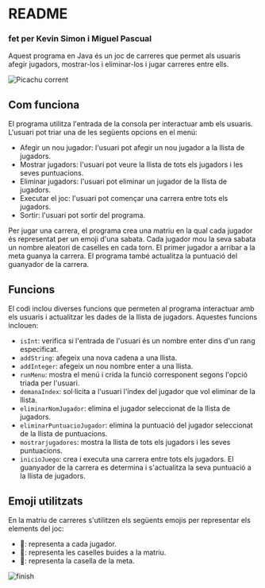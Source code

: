 # README
### fet per Kevin Simon i Miguel Pascual

Aquest programa en Java és un joc de carreres que permet als usuaris afegir jugadors, mostrar-los i eliminar-los i jugar carreres entre ells.

![Picachu corrent](https://user-images.githubusercontent.com/98650471/221304749-b348fad5-cbfd-43d0-ac33-e0cf023ac304.gif)

## Com funciona

El programa utilitza l'entrada de la consola per interactuar amb els usuaris. L'usuari pot triar una de les següents opcions en el menú:

- Afegir un nou jugador: l'usuari pot afegir un nou jugador a la llista de jugadors.
- Mostrar jugadors: l'usuari pot veure la llista de tots els jugadors i les seves puntuacions.
- Eliminar jugadors: l'usuari pot eliminar un jugador de la llista de jugadors.
- Executar el joc: l'usuari pot començar una carrera entre tots els jugadors.
- Sortir: l'usuari pot sortir del programa.

Per jugar una carrera, el programa crea una matriu en la qual cada jugador és representat per un emoji d'una sabata. Cada jugador mou la seva sabata un nombre aleatori de caselles en cada torn. El primer jugador a arribar a la meta guanya la carrera. El programa també actualitza la puntuació del guanyador de la carrera.

## Funcions

El codi inclou diverses funcions que permeten al programa interactuar amb els usuaris i actualitzar les dades de la llista de jugadors. Aquestes funcions inclouen:

- `isInt`: verifica si l'entrada de l'usuari és un nombre enter dins d'un rang especificat.
- `addString`: afegeix una nova cadena a una llista.
- `addInteger`:  afegeix un nou nombre enter a una llista.
- `runMenu`: mostra el menú i crida la funció corresponent segons l'opció triada per l'usuari.
- `demanaIndex`: sol·licita a l'usuari l'índex del jugador que vol eliminar de la llista.
- `eliminarNomJugador`: elimina el jugador seleccionat de la llista de jugadors.
- `eliminarPuntuacioJugador`: elimina la puntuació del jugador seleccionat de la llista de puntuacions.
- `mostrarjugadores`: mostra la llista de tots els jugadors i les seves puntuacions.
- `inicioJuego`: crea i executa una carrera entre tots els jugadors. El guanyador de la carrera es determina i s'actualitza la seva puntuació a la llista de jugadors.

## Emoji utilitzats

En la matriu de carreres s'utilitzen els següents emojis per representar els elements del joc:

- 👟: representa a cada jugador.
- 🧱: representa les caselles buides a la matriu.
- 🏁: representa la casella de la meta.

![finish](https://user-images.githubusercontent.com/98650471/221305084-ff049e70-9970-41b5-be9d-6907510eadc2.gif)
